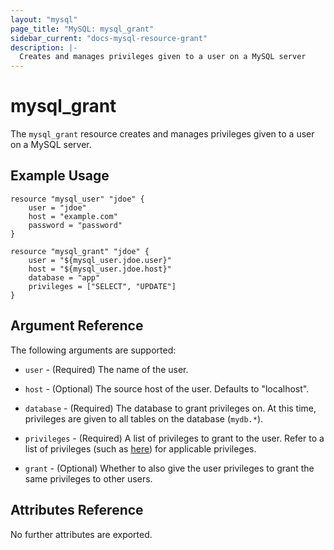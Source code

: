 ```yaml
---
layout: "mysql"
page_title: "MySQL: mysql_grant"
sidebar_current: "docs-mysql-resource-grant"
description: |-
  Creates and manages privileges given to a user on a MySQL server
---
```


# mysql\_grant

The ``mysql_grant`` resource creates and manages privileges given to
a user on a MySQL server.

## Example Usage

```
resource "mysql_user" "jdoe" {
    user = "jdoe"
    host = "example.com"
    password = "password"
}

resource "mysql_grant" "jdoe" {
    user = "${mysql_user.jdoe.user}"
    host = "${mysql_user.jdoe.host}"
    database = "app"
    privileges = ["SELECT", "UPDATE"]
}
```

## Argument Reference

The following arguments are supported:

* `user` - (Required) The name of the user.

* `host` - (Optional) The source host of the user. Defaults to "localhost".

* `database` - (Required) The database to grant privileges on. At this time,
  privileges are given to all tables on the database (`mydb.*`).

* `privileges` - (Required) A list of privileges to grant to the user. Refer
  to a list of privileges (such as
  [here](https://dev.mysql.com/doc/refman/5.5/en/grant.html)) for applicable
  privileges.

* `grant` - (Optional) Whether to also give the user privileges to grant
  the same privileges to other users.

## Attributes Reference

No further attributes are exported.
